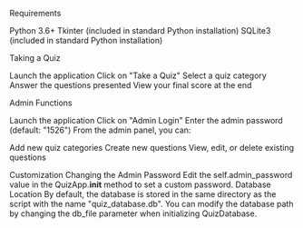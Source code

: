Requirements

Python 3.6+
Tkinter (included in standard Python installation)
SQLite3 (included in standard Python installation)

Taking a Quiz

Launch the application
Click on "Take a Quiz"
Select a quiz category
Answer the questions presented
View your final score at the end

Admin Functions

Launch the application
Click on "Admin Login"
Enter the admin password (default: "1526")
From the admin panel, you can:

Add new quiz categories
Create new questions
View, edit, or delete existing questions

Customization
Changing the Admin Password
Edit the self.admin_password value in the QuizApp.__init__ method to set a custom password.
Database Location
By default, the database is stored in the same directory as the script with the name "quiz_database.db". You can modify the database path by changing the db_file parameter when initializing QuizDatabase.
